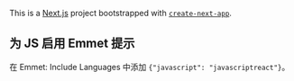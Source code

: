 This is a [Next.js](https://nextjs.org/) project bootstrapped with [`create-next-app`](https://github.com/vercel/next.js/tree/canary/packages/create-next-app).

## 为 JS 启用 Emmet 提示

在 Emmet: Include Languages 中添加 `{"javascript": "javascriptreact"}`。

